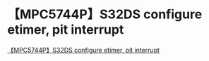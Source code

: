 # 【MPC5744P】S32DS configure etimer, pit interrupt
[【MPC5744P】S32DS configure etimer, pit interrupt](https://aiwithcloud.com/2022/09/15/%e3%80%90mpc5744p%e3%80%91s32ds_configure_etimer_pit_interrupt/)